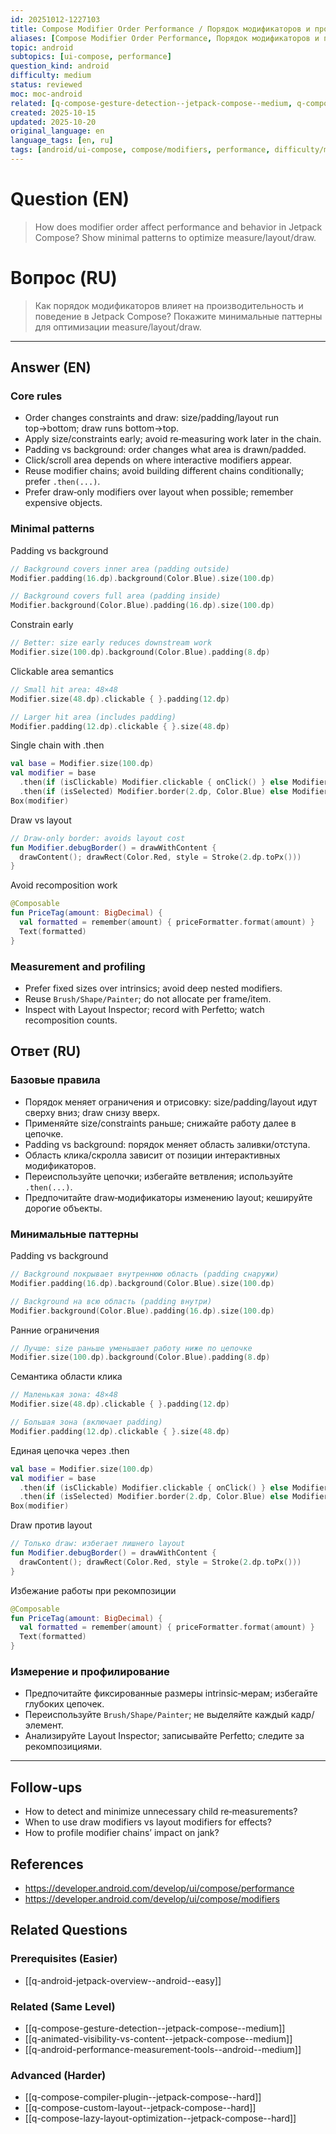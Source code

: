```yaml
---
id: 20251012-1227103
title: Compose Modifier Order Performance / Порядок модификаторов и производительность Compose
aliases: [Compose Modifier Order Performance, Порядок модификаторов и производительность Compose]
topic: android
subtopics: [ui-compose, performance]
question_kind: android
difficulty: medium
status: reviewed
moc: moc-android
related: [q-compose-gesture-detection--jetpack-compose--medium, q-compose-compiler-plugin--jetpack-compose--hard, q-compose-custom-layout--jetpack-compose--hard]
created: 2025-10-15
updated: 2025-10-20
original_language: en
language_tags: [en, ru]
tags: [android/ui-compose, compose/modifiers, performance, difficulty/medium]
---
```


# Question (EN)
> How does modifier order affect performance and behavior in Jetpack Compose? Show minimal patterns to optimize measure/layout/draw.

# Вопрос (RU)
> Как порядок модификаторов влияет на производительность и поведение в Jetpack Compose? Покажите минимальные паттерны для оптимизации measure/layout/draw.

---

## Answer (EN)

### Core rules
- Order changes constraints and draw: size/padding/layout run top→bottom; draw runs bottom→top.
- Apply size/constraints early; avoid re‑measuring work later in the chain.
- Padding vs background: order changes what area is drawn/padded.
- Click/scroll area depends on where interactive modifiers appear.
- Reuse modifier chains; avoid building different chains conditionally; prefer `.then(...)`.
- Prefer draw‑only modifiers over layout when possible; remember expensive objects.

### Minimal patterns

Padding vs background
```kotlin
// Background covers inner area (padding outside)
Modifier.padding(16.dp).background(Color.Blue).size(100.dp)

// Background covers full area (padding inside)
Modifier.background(Color.Blue).padding(16.dp).size(100.dp)
```

Constrain early
```kotlin
// Better: size early reduces downstream work
Modifier.size(100.dp).background(Color.Blue).padding(8.dp)
```

Clickable area semantics
```kotlin
// Small hit area: 48×48
Modifier.size(48.dp).clickable { }.padding(12.dp)

// Larger hit area (includes padding)
Modifier.padding(12.dp).clickable { }.size(48.dp)
```

Single chain with .then
```kotlin
val base = Modifier.size(100.dp)
val modifier = base
  .then(if (isClickable) Modifier.clickable { onClick() } else Modifier)
  .then(if (isSelected) Modifier.border(2.dp, Color.Blue) else Modifier)
Box(modifier)
```

Draw vs layout
```kotlin
// Draw‑only border: avoids layout cost
fun Modifier.debugBorder() = drawWithContent {
  drawContent(); drawRect(Color.Red, style = Stroke(2.dp.toPx()))
}
```

Avoid recomposition work
```kotlin
@Composable
fun PriceTag(amount: BigDecimal) {
  val formatted = remember(amount) { priceFormatter.format(amount) }
  Text(formatted)
}
```

### Measurement and profiling
- Prefer fixed sizes over intrinsics; avoid deep nested modifiers.
- Reuse `Brush/Shape/Painter`; do not allocate per frame/item.
- Inspect with Layout Inspector; record with Perfetto; watch recomposition counts.

## Ответ (RU)

### Базовые правила
- Порядок меняет ограничения и отрисовку: size/padding/layout идут сверху вниз; draw снизу вверх.
- Применяйте size/constraints раньше; снижайте работу далее в цепочке.
- Padding vs background: порядок меняет область заливки/отступа.
- Область клика/скролла зависит от позиции интерактивных модификаторов.
- Переиспользуйте цепочки; избегайте ветвления; используйте `.then(...)`.
- Предпочитайте draw‑модификаторы изменению layout; кешируйте дорогие объекты.

### Минимальные паттерны

Padding vs background
```kotlin
// Background покрывает внутреннюю область (padding снаружи)
Modifier.padding(16.dp).background(Color.Blue).size(100.dp)

// Background на всю область (padding внутри)
Modifier.background(Color.Blue).padding(16.dp).size(100.dp)
```

Ранние ограничения
```kotlin
// Лучше: size раньше уменьшает работу ниже по цепочке
Modifier.size(100.dp).background(Color.Blue).padding(8.dp)
```

Семантика области клика
```kotlin
// Маленькая зона: 48×48
Modifier.size(48.dp).clickable { }.padding(12.dp)

// Большая зона (включает padding)
Modifier.padding(12.dp).clickable { }.size(48.dp)
```

Единая цепочка через .then
```kotlin
val base = Modifier.size(100.dp)
val modifier = base
  .then(if (isClickable) Modifier.clickable { onClick() } else Modifier)
  .then(if (isSelected) Modifier.border(2.dp, Color.Blue) else Modifier)
Box(modifier)
```

Draw против layout
```kotlin
// Только draw: избегает лишнего layout
fun Modifier.debugBorder() = drawWithContent {
  drawContent(); drawRect(Color.Red, style = Stroke(2.dp.toPx()))
}
```

Избежание работы при рекомпозиции
```kotlin
@Composable
fun PriceTag(amount: BigDecimal) {
  val formatted = remember(amount) { priceFormatter.format(amount) }
  Text(formatted)
}
```

### Измерение и профилирование
- Предпочитайте фиксированные размеры intrinsic‑мерам; избегайте глубоких цепочек.
- Переиспользуйте `Brush/Shape/Painter`; не выделяйте каждый кадр/элемент.
- Анализируйте Layout Inspector; записывайте Perfetto; следите за рекомпозициями.

---

## Follow-ups
- How to detect and minimize unnecessary child re‑measurements?
- When to use draw modifiers vs layout modifiers for effects?
- How to profile modifier chains’ impact on jank?

## References
- https://developer.android.com/develop/ui/compose/performance
- https://developer.android.com/develop/ui/compose/modifiers

## Related Questions

### Prerequisites (Easier)
- [[q-android-jetpack-overview--android--easy]]

### Related (Same Level)
- [[q-compose-gesture-detection--jetpack-compose--medium]]
- [[q-animated-visibility-vs-content--jetpack-compose--medium]]
- [[q-android-performance-measurement-tools--android--medium]]

### Advanced (Harder)
- [[q-compose-compiler-plugin--jetpack-compose--hard]]
- [[q-compose-custom-layout--jetpack-compose--hard]]
- [[q-compose-lazy-layout-optimization--jetpack-compose--hard]]

